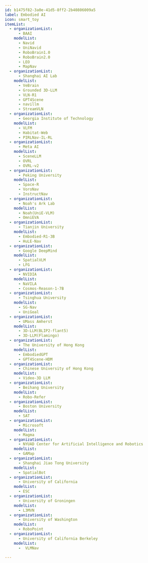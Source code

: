 ```yaml
---
id: b1475f82-3a0e-41d5-8ff2-2b40806009a5
label: Embodied AI
icon: smart_toy
itemList:
  - organizationList:
      - BAAI
    modelList:
      - Navid
      - UniNavid
      - RoboBrain1.0
      - RoboBrain2.0
      - LEO
      - MapNav
  - organizationList:
      - Shanghai AI Lab
    modelList:
      - VeBrain
      - Grounded 3D-LLM
      - VLN-R1
      - GPT4Scene
      - navillm
      - StreamVLN
  - organizationList:
      - Georgia Institute of Technology
    modelList:
      - VLFM
      - Habitat-Web
      - PIRLNav-IL-RL
  - organizationList:
      - Meta AI
    modelList:
      - SceneLLM
      - OVRL
      - OVRL-v2
  - organizationList:
      - Peking University
    modelList:
      - Space-R
      - VoroNav
      - InstructNav
  - organizationList:
      - Noah's Ark Lab
    modelList:
      - Noah(UniE-VLM)
      - OmniEVA
  - organizationList:
      - Tianjin University
    modelList:
      - Embodied-R1-3B
      - HuLE-Nav
  - organizationList:
      - Google DeepMind
    modelList:
      - SpatialVLM
      - LFG
  - organizationList:
      - NVIDIA
    modelList:
      - NaVILA
      - Cosmos-Reason-1-7B
  - organizationList:
      - Tsinghua University
    modelList:
      - SG-Nav
      - UniGoal
  - organizationList:
      - UMass Amherst
    modelList:
      - 3D-LLM(BLIP2-flant5)
      - 3D-LLM(Flamingo)
  - organizationList:
      - The University of Hong Kong
    modelList:
      - EmbodiedGPT
      - GPT4Scene-HDM
  - organizationList:
      - Chinese University of Hong Kong
    modelList:
      - Video-3D LLM
  - organizationList:
      - Beihang University
    modelList:
      - Robo-Refer
  - organizationList:
      - Boston University
    modelList:
      - SAT
  - organizationList:
      - Microsoft
    modelList:
      - Magma
  - organizationList:
      - NYUAD Center for Artificial Intelligence and Robotics
    modelList:
      - GAMap
  - organizationList:
      - Shanghai Jiao Tong University
    modelList:
      - SpatialBot
  - organizationList:
      - University of California
    modelList:
      - ESC
  - organizationList:
      - University of Groningen
    modelList:
      - L3MVN
  - organizationList:
      - University of Washington
    modelList:
      - RoboPoint
  - organizationList:
      - University of California Berkeley
    modelList:
      -  VLMNav

---
```


